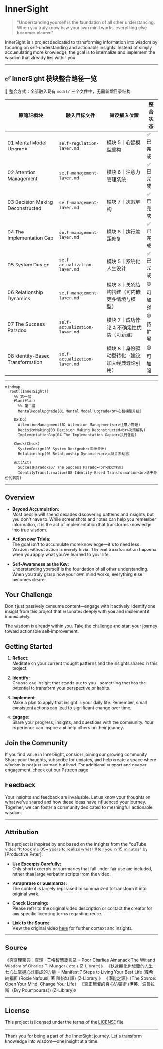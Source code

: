 # InnerSight

> "Understanding yourself is the foundation of all other understanding. When you truly know how your own mind works, everything else becomes clearer."

InnerSight is a project dedicated to transforming information into wisdom by focusing on self-understanding and actionable insights. Instead of simply accumulating more knowledge, the goal is to internalize and implement the wisdom that already lies within you.

---

## ✅ InnerSight 模块整合路径一览

📁 整合方式：全部融入现有 `model/` 三个文件中，无需新增目录结构

| 原笔记模块                          | 融入目标文件                   | 建议插入位置                                   | 整合状态 |
|-----------------------------------|-------------------------------|------------------------------------------------|----------|
| 01 Mental Model Upgrade            | `self-regulation-layer.md`     | 模块 5｜心智模型重构                            | ✅ 已完成 |
| 02 Attention Management            | `self-management-layer.md`     | 模块 6｜注意力管理系统                          | ✅ 已完成 |
| 03 Decision Making Deconstructed   | `self-management-layer.md`     | 模块 7｜决策解构                                | ✅ 已完成 |
| 04 The Implementation Gap          | `self-management-layer.md`     | 模块 8｜执行差距修复                            | ✅ 已完成 |
| 05 System Design                   | `self-actualization-layer.md`  | 模块 5｜系统化人生设计                          | ✅ 已完成 |
| 06 Relationship Dynamics           | `self-management-layer.md`     | 模块 3｜关系结构搭建（可内嵌更多情境与模型）   | 🟡 可加强 |
| 07 The Success Paradox             | `self-actualization-layer.md`  | 模块 7｜成功悖论 & 不确定性优势（可新建）       | 🟡 待扩展 |
| 08 Identity-Based Transformation   | `self-actualization-layer.md`  | 模块 8｜身份驱动型转化（建议加入经典理论引用） | 🟡 可加强 |



---

```mermaid
mindmap
  root((InnerSight))
    %% 第一层
    Plan(Plan)
      %% 第二层
      MentalModelUpgrade(01 Mental Model Upgrade<br>心智模型升级)

    Do(Do)
      AttentionManagement(02 Attention Management<br>注意力管理)
      DecisionMaking(03 Decision Making Deconstructed<br>决策解构)
      ImplementationGap(04 The Implementation Gap<br>执行差距)

    Check(Check)
      SystemDesign(05 System Design<br>系统设计)
      Relationship(06 Relationship Dynamics<br>人际关系动态)

    Act(Act)
      SuccessParadox(07 The Success Paradox<br>成功悖论)
      IdentityTransformation(08 Identity-Based Transformation<br>基于身份的转变)
```

---

## Overview

- **Beyond Accumulation:**  
  Most people will spend decades discovering patterns and insights, but you don't have to. While screenshots and notes can help you remember information, it is the act of implementation that transforms knowledge into true wisdom.

- **Action over Trivia:**  
  The goal isn't to accumulate more knowledge—it's to need less. Wisdom without action is merely trivia. The real transformation happens when you apply what you've learned to your life.

- **Self-Awareness as the Key:**  
  Understanding yourself is the foundation of all other understanding. When you truly grasp how your own mind works, everything else becomes clearer.

## Your Challenge

Don't just passively consume content—engage with it actively. Identify one insight from this project that resonates deeply with you and implement it immediately.


The wisdom is already within you. Take the challenge and start your journey toward actionable self-improvement.



## Getting Started

1. **Reflect:**  
   Meditate on your current thought patterns and the insights shared in this project.

2. **Identify:**  
   Choose one insight that stands out to you—something that has the potential to transform your perspective or habits.

3. **Implement:**  
   Make a plan to apply that insight in your daily life. Remember, small, consistent actions can lead to significant change over time.

4. **Engage:**  
   Share your progress, insights, and questions with the community. Your experience can inspire and help others on their journey.

## Join the Community

If you find value in InnerSight, consider joining our growing community. Share your thoughts, subscribe for updates, and help create a space where wisdom is not just learned but lived. For additional support and deeper engagement, check out our [Patreon](#) page.

## Feedback

Your insights and feedback are invaluable. Let us know your thoughts on what we've shared and how these ideas have influenced your journey. Together, we can foster a community dedicated to meaningful, actionable wisdom.

---

## Attribution

This project is inspired by and based on the insights from the YouTube video “[It took me 35+ years to realize what I'll tell you in 15 minutes](https://www.youtube.com/watch?v=WfE7Cl8qyKA)” by [Productive Peter].

- **Use Excerpts Carefully:**  
  Only short excerpts or summaries that fall under fair use are included, rather than large verbatim scripts from the video.

- **Paraphrase or Summarize:**  
  The content is largely rephrased or summarized to transform it into original work.

- **Check Licensing:**  
  Please refer to the original video description or contact the creator for any specific licensing terms regarding reuse.

- **Link to the Source:**  
  View the original video [here](https://www.youtube.com/watch?v=WfE7Cl8qyKA) for further context and insights.


---

## Source  
《穷查理宝典：查理 · 芒格智慧箴言录 = Poor Charlies Almanack The Wit and Wisdom of Charles T. Munger ( etc.) (Z-Library)》
《快速顯化你想要的人生：七心法掌握心想事成的力量 = Manifest 7 Steps to Living Your Best Life (蘿希 · 納福斯 (Roxie Nafousi) 著  陳怡如 譯) (Z-Library)》
《潛能之源》（The Source: Open Your Mind, Change Your Life）
《真正無懼的身心防彈術 (伊芙．波普拉斯（Evy Poumpouras）) (Z-Library)》


---

## License

This project is licensed under the terms of the [LICENSE](./LICENSE) file.

---

Thank you for being a part of the InnerSight journey. Let's transform knowledge into wisdom—one insight at a time.
